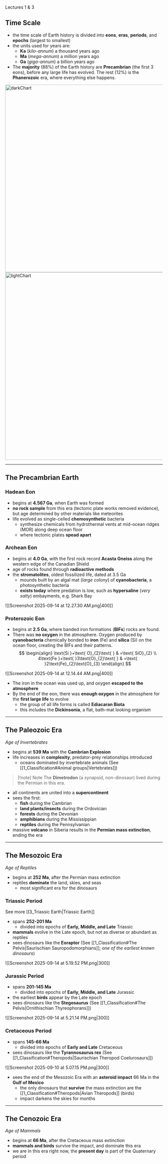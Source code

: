 Lectures 1 & 3


## Time Scale
- the time scale of Earth history is divided into **eons**, **eras**, **periods**,  and **epochs** (largest to smallest)
- the units used for years are:
	- **Ka** (*kilo-annum*) a thousand years ago
	- **Ma** (*mega-annum*) a million years ago
	- **Ga** (*giga-annum*) a billion years ago
- The **majority** (88%) of the Earth history are **Precambrian** (the first 3 eons), before any large life has evolved. The rest (12%) is the **Phanerozoic** era, where everything else happens.


<div class="hideOnLight">
<img alt="darkChart" src="/EASC103/lib/media/darkChart.png" style="width: 600px; max-width: 100%;">
</div>
<div class="hideOnDark">
<img alt="lightChart" src="/EASC103/lib/media/lightChart.png" style="width: 600px; max-width: 100%;">
</div>

---

## The Precambrian Earth

### Hadean Eon
- begins at **4.567 Ga**, when Earth was formed
- **no rock sample** from this era (tectonic plate works removed evidence), but age determined by other materials like meteorites
- life evolved as single-celled **chemosynthetic** bacteria
	- synthesize chemicals from hydrothermal vents at mid-ocean ridges (MOR) along deep ocean floor
	- where tectonic plates **spead apart**

### Archean Eon
- begins at **4.0 Ga**, with the first rock record **Acasta Gneiss** along the western edge of the Canadian Shield
- age of rocks found through **radioactive methods**
- the **stromatolites**, oldest fossilized life, dated at 3.5 Ga
	- mounds built by an algal mat (*large colony*) of **cyanobacteria**, a photosynthetic bacteria
	- **exists today** where predation is low, such as **hypersaline** (*very salty*) embayments, e.g. Shark Bay

![[Screenshot 2025-09-14 at 12.27.30 AM.png|400]]

### Proterozoic Eon
- begins at **2.5 Ga**, where banded iron formations (**BIFs**) rocks are found.
- There was **no oxygen** in the atmosphere. Oxygen produced by **cyanobacteria** chemically bonded to **iron** (Fe) and **silica** (Si) on the ocean floor, creating the BIFs and their patterns.
$$
\begin{align}
\text{Si }+\text{ O}_{2}\text{ } & =\text{ SiO}_{2} \\
4\text{Fe }+\text{ }3\text{O}_{2}\text{ } & =\text{ }2\text{Fe}_{2}\text{O}_{3}
\end{align}
$$

![[Screenshot 2025-09-14 at 12.14.44 AM.png|400]]

- The iron in the ocean was used up, and oxygen **escaped to the atmosphere**
- By the end of the eon, there was **enough oxygen** in the atmosphere for the **first large life** to evolve
	- the group of all life forms is called **Ediacaran Biota**
	- this includes the **Dickinsonia**, a flat, bath-mat looking organism

---

## The Paleozoic Era
*Age of Invertebrates*
- begins at **539 Ma** with the **Cambrian Explosion**
- life increases in **complexity**, predator-prey relationships introduced
	- oceans dominated by invertebrate animals (See [[1_Classification#Animal groups|Vertebrates]])

> [!note] Note
> The **Dimetrodon** (a synapsid, non-dinosaur) lived during the Permian in this era.

- all continents are united into a **supercontinent**
- sees the first:
	- **fish** during the Cambrian
	- **land plants/insects** during the Ordovician
	- **forests** during the Devonian
	- **amphibians** during the Mississippian
	- **reptiles** during the Pennsylvanian
- massive **volcano** in Siberia results in the **Permian mass extinction**, ending the era



---

## The Mesozoic Era
*Age of Reptiles*
- begins at **252 Ma**, after the Permian mass extinction
- reptiles **dominate** the land, skies, and seas
	- most significant era for the dinosaurs

### Triassic Period
See more [[3_Triassic Earth|Triassic Earth]]
- spans **252-201 Ma**
	- divided into epochs of **Early, Middle, and Late** Triassic
- **mammals** evolve in the Late epoch, but not as diverse or abundant as reptiles
- sees dinosaurs like the **Eoraptor** (See [[1_Classification#The Pelvis|Saurischian Sauropodomorphians]]; *one of the earliest known dinosaurs*)

![[Screenshot 2025-09-14 at 5.19.52 PM.png|300]]

### Jurassic Period
- spans **201-145 Ma**
	- divided into epochs of **Early, Middle, and Late** Jurassic
- the earliest **birds** appear by the Late epoch
- sees dinosaurs like the **Stegosaurus** (See [[1_Classification#The Pelvis|Ornithischian Thyreophorans]])

![[Screenshot 2025-09-14 at 5.21.14 PM.png|300]]

### Cretaceous Period
- spans **145-66 Ma**
	- divided into epochs of **Early and Late** Cretaceous
- sees dinosaurs like the **Tyrannosaurus rex** (See [[1_Classification#Theropods|Saurischian Theropod Coelurosaurs]])

![[Screenshot 2025-09-10 at 5.07.15 PM.png|300]]

- sees the end of the Mesozoic Era with an **asteroid impact** 66 Ma in the **Gulf of Mexico**
	- the only dinosaurs that **survive** the mass extinction are the [[1_Classification#Theropods|Avian Theropods]] (birds)
	- impact darkens the skies for months

---

## The Cenozoic Era
*Age of Mammals*
- begins at **66 Ma**, after the Cretaceous mass extinction
- **mammals and birds** survive the impact, and dominate this era
- we are in this era right now, the **present day** is part of the Quaternary period

